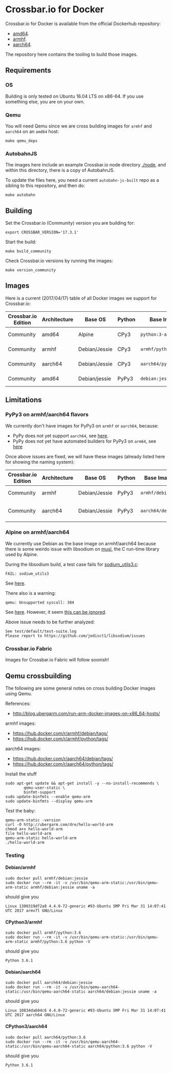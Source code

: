 # Crossbar.io for Docker

Crossbar.io for Docker is available from the official Dockerhub repository:

* [amd64](https://hub.docker.com/r/crossbario/crossbar/tags/).
* [armhf](https://hub.docker.com/r/crossbario/crossbar-armhf/tags/).
* [aarch64](https://hub.docker.com/r/crossbario/crossbar-aarch64/tags/).

The repository here contains the tooling to build those images.


## Requirements

### OS

Building is only tested on Ubuntu 16.04 LTS on x86-64. If you use something else, you are on your own.

### Qemu

You will need Qemu since we are cross building images for `armhf` and `aarch64` on an `amd64` host:

```console
make qemu_deps
```

### AutobahnJS

The images here include an example Crossbar.io node directory [./node](./node), and within this directory, there is a copy of AutobahnJS.

To update the files here, you need a current `autobahn-js-built` repo as a sibling to this repository, and then do:

```console
make autobahn
```


## Building

Set the Crossbar.io (Community) version you are building for:

```console
export CROSSBAR_VERSION='17.3.1'
```

Start the build:

```console
make build_community
```

Check Crossbar.io versions by running the images:

```console
make version_community
```


## Images

Here is a current (2017/04/17) table of all Docker images we support for Crossbar.io:

Crossbar.io Edition | Architecture | Base OS | Python | Base Image | Dockerfile | Image Tag
---|---|---|---|---|---|---
Community | amd64 | Alpine | CPy3 | `python:3-alpine` | [Dockerfile.amd64-community-cpy3](Dockerfile.amd64-community-cpy3) | `crossbario/crossbar:community-cpy3`
Community | armhf | Debian/Jessie | CPy3 | `armhf/python:3.6` | [Dockerfile.armhf-community-cpy3](Dockerfile.armhf-community-cpy3) | `crossbario/crossbar-armhf:community-cpy3`
Community | aarch64 | Debian/Jessie | CPy3 | `aarch64/python:3.6` | [Dockerfile.aarch64-community-cpy3](Dockerfile.aarch64-community-cpy3) | `crossbario/crossbar-aarch64:community-cpy3`
Community | amd64 | Debian/jessie | PyPy3 | `debian:jessie` | [Dockerfile.amd64-community-pypy3](Dockerfile.amd64-community-pypy3) | `crossbario/crossbar:community-pypy3`


## Limitations

### PyPy3 on armhf/aarch64 flavors

We currently don't have images for PyPy3 on `armhf` or `aarch64`, because:

* PyPy does not yet support `aarch64`, see [here](https://bitbucket.org/pypy/pypy/issues/2331/armv8-aarch64-or-aarch32-support).
* PyPy does not yet have automated builders for PyPy3 on `arm64`, see [here](https://bitbucket.org/pypy/pypy/issues/2540/missing-pypy3-armhf-builder)

Once above issues are fixed, we will have these images (already listed here for showing the naming system):

Crossbar.io Edition | Architecture | Base OS | Python | Base Image | Dockerfile | Image Tag
---|---|---|---|---|---|---
Community | armhf | Debian/Jessie | PyPy3 | `armhf/debian` | [Dockerfile.armhf-community-cpy3](Dockerfile.armhf-community-cpy3) | `crossbario/crossbar-armhf:community-cpy3`
Community | aarch64 | Debian/Jessie | PyPy3 | `aarch64/debian` | [Dockerfile.aarch64-community-cpy3](Dockerfile.aarch64-community-cpy3) | `crossbario/crossbar-aarch64:community-cpy3

### Alpine on armhf/aarch64

We currently use Debian as the base image on armhf/aarch64 because there is some weirdo issue with libsodium on [musl](https://www.musl-libc.org/), the C run-time library used by Alpine.

During the libsodium build, a test case fails for [sodium_utils3.c](https://github.com/jedisct1/libsodium/blob/master/test/default/sodium_utils3.c):

```
FAIL: sodium_utils3
```

See [here](https://gist.github.com/oberstet/4b0f34b6765aa12ceee723def1f91e20#file-gistfile1-txt-L823).

There also is a warning:

```
qemu: Unsupported syscall: 384
```

See [here](https://gist.github.com/oberstet/4b0f34b6765aa12ceee723def1f91e20#file-gistfile1-txt-L77). However, it seem [this can be ignored](https://docs.resin.io/troubleshooting/troubleshooting/#unsupported-syscall-384-from-qemu-on-builder).

Above issue needs to be further analyzed:

```
See test/default/test-suite.log
Please report to https://github.com/jedisct1/libsodium/issues
```

### Crossbar.io Fabric

Images for Crossbar.io Fabric will follow soonish!



## Qemu crossbuilding

The following are some general notes on cross building Docker images using Qemu.

References:

* http://blog.ubergarm.com/run-arm-docker-images-on-x86_64-hosts/

armhf images:

* https://hub.docker.com/r/armhf/debian/tags/
* https://hub.docker.com/r/armhf/python/tags/

aarch64 images:

* https://hub.docker.com/r/aarch64/debian/tags/
* https://hub.docker.com/r/aarch64/python/tags/

Install the stuff

```console
sudo apt-get update && apt-get install -y --no-install-recommends \
        qemu-user-static \
        binfmt-support
sudo update-binfmts --enable qemu-arm
sudo update-binfmts --display qemu-arm
```

Test the baby:

```console
qemu-arm-static -version
curl -O http://ubergarm.com/dre/hello-world-arm
chmod a+x hello-world-arm
file hello-world-arm
qemu-arm-static hello-world-arm
./hello-world-arm
```

### Testing

#### Debian/armhf

```console
sudo docker pull armhf/debian:jessie
sudo docker run --rm -it -v /usr/bin/qemu-arm-static:/usr/bin/qemu-arm-static armhf/debian:jessie uname -a
```

should give you

```console
Linux 1300319df2a8 4.4.0-72-generic #93-Ubuntu SMP Fri Mar 31 14:07:41 UTC 2017 armv7l GNU/Linux
```

#### CPython3/armhf

```console
sudo docker pull armhf/python:3.6
sudo docker run --rm -it -v /usr/bin/qemu-arm-static:/usr/bin/qemu-arm-static armhf/python:3.6 python -V
```

should give you

```console
Python 3.6.1
```

#### Debian/aarch64


```console
sudo docker pull aarch64/debian:jessie
sudo docker run --rm -it -v /usr/bin/qemu-aarch64-static:/usr/bin/qemu-aarch64-static aarch64/debian:jessie uname -a
```

should give you

```console
Linux 10834da604c6 4.4.0-72-generic #93-Ubuntu SMP Fri Mar 31 14:07:41 UTC 2017 aarch64 GNU/Linux
```

#### CPython3/aarch64

```console
sudo docker pull aarch64/python:3.6
sudo docker run --rm -it -v /usr/bin/qemu-aarch64-static:/usr/bin/qemu-aarch64-static aarch64/python:3.6 python -V
```

should give you

```console
Python 3.6.1
```
